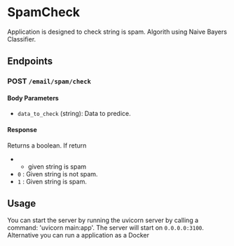 # SpamCheck
Application is designed to check string is spam. Algorith using Naive Bayers Classifier. 

## Endpoints
### POST `/email/spam/check`

#### Body Parameters
- `data_to_check` (string): Data to predice.
#### Response
Returns a boolean. If return 
-  - given string is spam
- `0` : Given string is not spam.
- `1` : Given string is spam.

## Usage
You can start the server by running the uvicorn server by calling a command: 'uvicorn main:app'. The server will start on `0.0.0.0:3100`.
Alternative you can run a application as a Docker
